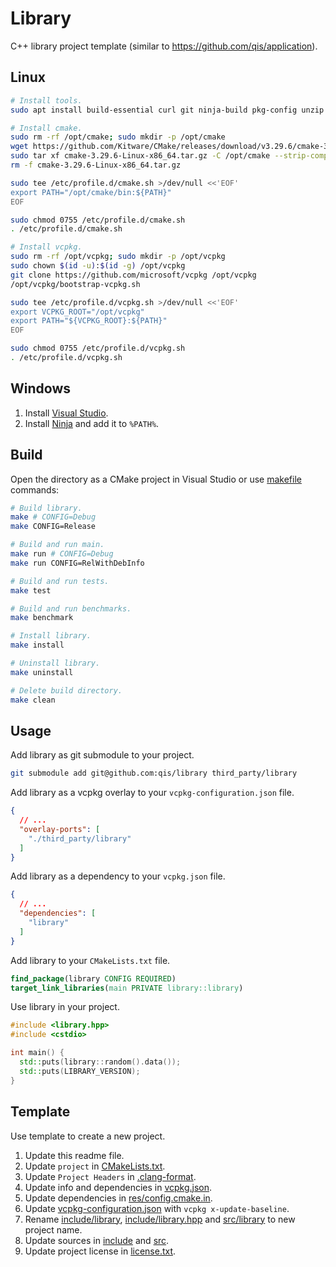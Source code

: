 # Library
C++ library project template (similar to <https://github.com/qis/application>).

## Linux
```sh
# Install tools.
sudo apt install build-essential curl git ninja-build pkg-config unzip wget zip

# Install cmake.
sudo rm -rf /opt/cmake; sudo mkdir -p /opt/cmake
wget https://github.com/Kitware/CMake/releases/download/v3.29.6/cmake-3.29.6-linux-x86_64.tar.gz
sudo tar xf cmake-3.29.6-Linux-x86_64.tar.gz -C /opt/cmake --strip-components=1
rm -f cmake-3.29.6-Linux-x86_64.tar.gz

sudo tee /etc/profile.d/cmake.sh >/dev/null <<'EOF'
export PATH="/opt/cmake/bin:${PATH}"
EOF

sudo chmod 0755 /etc/profile.d/cmake.sh
. /etc/profile.d/cmake.sh

# Install vcpkg.
sudo rm -rf /opt/vcpkg; sudo mkdir -p /opt/vcpkg
sudo chown $(id -u):$(id -g) /opt/vcpkg
git clone https://github.com/microsoft/vcpkg /opt/vcpkg
/opt/vcpkg/bootstrap-vcpkg.sh

sudo tee /etc/profile.d/vcpkg.sh >/dev/null <<'EOF'
export VCPKG_ROOT="/opt/vcpkg"
export PATH="${VCPKG_ROOT}:${PATH}"
EOF

sudo chmod 0755 /etc/profile.d/vcpkg.sh
. /etc/profile.d/vcpkg.sh
```

## Windows
1. Install [Visual Studio][vsc].
2. Install [Ninja][nbs] and add it to `%PATH%`.

## Build
Open the directory as a CMake project in Visual Studio or use [makefile](makefile) commands:

```sh
# Build library.
make # CONFIG=Debug
make CONFIG=Release

# Build and run main.
make run # CONFIG=Debug
make run CONFIG=RelWithDebInfo

# Build and run tests.
make test

# Build and run benchmarks.
make benchmark

# Install library.
make install

# Uninstall library.
make uninstall

# Delete build directory.
make clean
```

## Usage
Add library as git submodule to your project.

```sh
git submodule add git@github.com:qis/library third_party/library
```

Add library as a vcpkg overlay to your `vcpkg-configuration.json` file.

```json
{
  // ...
  "overlay-ports": [
    "./third_party/library"
  ]
}
```

Add library as a dependency to your `vcpkg.json` file.

```json
{
  // ...
  "dependencies": [
    "library"
  ]
}
```

Add library to your `CMakeLists.txt` file.

```cmake
find_package(library CONFIG REQUIRED)
target_link_libraries(main PRIVATE library::library)
```

Use library in your project.

```cpp
#include <library.hpp>
#include <cstdio>

int main() {
  std::puts(library::random().data());
  std::puts(LIBRARY_VERSION);
}
```

## Template
Use template to create a new project.

1. Update this readme file.
2. Update `project` in [CMakeLists.txt](CMakeLists.txt).
3. Update `Project Headers` in [.clang-format](.clang-format).
4. Update info and dependencies in [vcpkg.json](vcpkg.json).
5. Update dependencies in [res/config.cmake.in](res/config.cmake.in).
6. Update [vcpkg-configuration.json](vcpkg-configuration.json) with `vcpkg x-update-baseline`.
7. Rename [include/library](include/library), [include/library.hpp](include/library.hpp)
   and [src/library](src/library) to new project name.
8. Update sources in [include](include) and [src](src).
9. Update project license in [license.txt](license.txt).

[vsc]: https://visualstudio.microsoft.com/vs/community
[nbs]: https://github.com/ninja-build/ninja/releases

